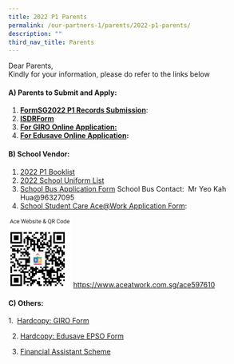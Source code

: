 ```yaml
---
title: 2022 P1 Parents
permalink: /our-partners-1/parents/2022-p1-parents/
description: ""
third_nav_title: Parents
---
```

Dear Parents,    
Kindly for your information, please do refer to the links below

#### A) Parents to Submit and Apply:

1. [**FormSG2022 P1 Records Submission**](https://go.gov.sg/p1registrationphpps):
2. [**ISDRForm**](/files/Individual%20Student%20Details%20Report%20Form.pdf)
3. [**For GIRO Online Application:**](https://www.moe.gov.sg/financial-matters/fees?toggle-id=giro)
4. **[For Edusave Online Application](https://www.moe.gov.sg/financial-matters/edusave-account/usage-of-edusave-funds?toggle-id=moe-funded-schools):**

#### B) School Vendor:

1. [2022 P1 Booklist](/files/P1%20Booklist%202022.pdf)
2. [2022 School Uniform List](/files/2022%20School%20Uniform%20List.pdf)
3. [School Bus Application Form](/files/School%20Bus%20Application%20Form.pdf) School Bus Contact:  Mr Yeo Kah Hua@96327095
4. [School Student Care Ace@Work Application Form](https://www.aceatwork.com.sg/ace597610):

<img src="/images/Ace%20website.png" 
     style="width:25%">
		 https://www.aceatwork.com.sg/ace597610
		 
		 
#### C) Others:

1.  [Hardcopy: GIRO Form](/files/GIRO%20Application%20Form.pdf)  

2. [Hardcopy: Edusave EPSO Form](/files/Edusave%20EPSO%20Addlication%20form%20Jan%202021.pdf)

3. [Financial Assistant Scheme](/files/MOE%20FAS%202022.pdf)





